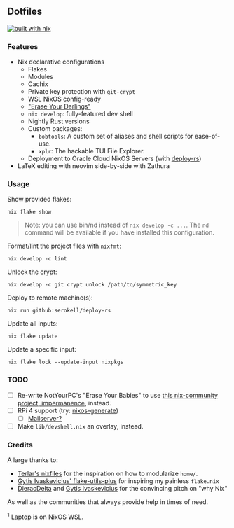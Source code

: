 ## Dotfiles

[![built with nix](https://builtwithnix.org/badge.svg)](https://builtwithnix.org)



### Features

 - Nix declarative configurations
   - Flakes
   - Modules
   - Cachix
   - Private key protection with `git-crypt`
   - WSL NixOS config-ready
   - ["Erase Your Darlings"](https://mt-caret.github.io/blog/posts/2020-06-29-optin-state.html)
   - `nix develop`: fully-featured dev shell
   - Nightly Rust versions
   - Custom packages:
     - `bobtools`: A custom set of aliases and shell scripts for ease-of-use.
     - `xplr`: The hackable TUI File Explorer.
   - Deployment to Oracle Cloud NixOS Servers (with [deploy-rs](https://github.com/serokell/deploy-rs))
 - LaTeX editing with neovim side-by-side with Zathura

### Usage

Show provided flakes:

```
nix flake show
```

> Note: you can use bin/nd instead of `nix develop -c ...`. The `nd` command will be available if you have installed this configuration.

Format/lint the project files with `nixfmt`:

```
nix develop -c lint
```

Unlock the crypt:

```
nix develop -c git crypt unlock /path/to/symmetric_key
```

Deploy to remote machine(s):

```
nix run github:serokell/deploy-rs
```

Update all inputs:

```
nix flake update
```

Update a specific input:

```
nix flake lock --update-input nixpkgs
```

### TODO

 - [ ] Re-write NotYourPC's "Erase Your Babies" to use [this nix-community project, impermanence](https://github.com/nix-community/impermanence), instead.
 - [ ] RPi 4 support (try: [nixos-generate](https://github.com/nix-community/nixos-generators))
   - [ ] [Mailserver?](https://gitlab.com/simple-nixos-mailserver/nixos-mailserver)
 - [ ] Make `lib/devshell.nix` an overlay, instead.

### Credits

A large thanks to:

 - [Terlar's nixfiles](https://github.com/terlar/nix-config) for the inspiration on how to modularize `home/`.
 - [Gytis Ivaskevicius' flake-utils-plus](https://github.com/gytis-ivaskevicius/flake-utils-plus) for inspiring my painless `flake.nix`
 - [DieracDelta](https://github.com/DieracDelta) and [Gytis Ivaskevicius](https://github.com/gytis-ivaskevicius) for the convincing pitch on "why Nix"

As well as the communities that always provide help in times of need.

<sup>1</sup> Laptop is on NixOS WSL.
